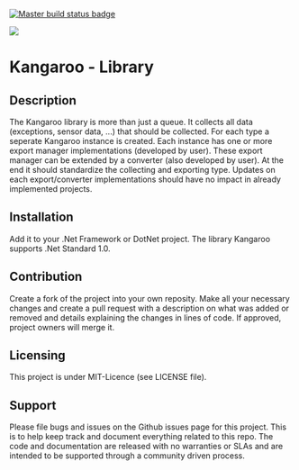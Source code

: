 <a href="https://ci.appveyor.com/project/Aldebaran91/swf"><img src="https://ci.appveyor.com/api/projects/status/github/Aldebaran91/Kangaroo?svg=true" alt="Master build status badge"><a/>
 
<a href="https://www.codacy.com/manual/SWF/Kangaroo?utm_source=github.com&amp;utm_medium=referral&amp;utm_content=Aldebaran91/Kangaroo&amp;utm_campaign=Badge_Grade"><img src="https://api.codacy.com/project/badge/Grade/3189e79374144c078e7859db155fe240"/></a>

Kangaroo - Library
======================

## Description
The Kangaroo library is more than just a queue. It collects all 
data (exceptions, sensor data, ...) that should be collected. For 
each type a seperate Kangaroo instance is created. Each instance 
has one or more export manager implementations (developed by user). 
These export manager can be extended by a converter (also developed 
by user). At the end it should standardize the collecting and exporting 
type. Updates on each export/converter implementations should have 
no impact in already implemented projects.

## Installation
Add it to your .Net Framework or DotNet project. The library 
Kangaroo supports .Net Standard 1.0.

## Contribution
Create a fork of the project into your own reposity. Make 
all your necessary changes and create a pull request with a 
description on what was added or removed and details explaining 
the changes in lines of code. If approved, project 
owners will merge it.

Licensing
---------
This project is under MIT-Licence (see LICENSE file).

Support
-------
Please file bugs and issues on the Github issues page for this 
project. This is to help keep track and document everything 
related to this repo. The code and documentation are released 
with no warranties or SLAs and are intended to be supported 
through a community driven process.
